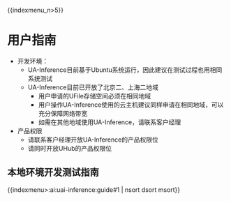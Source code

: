 {{indexmenu_n>5}}

# 用户指南

  * 开发环境：
	  * UA-Inference目前基于Ubuntu系统运行，因此建议在测试过程也用相同系统测试
	  * UA-Inference目前已开放了北京二、上海二地域
		* 用户申请的UFile存储空间必须在相同地域
		* 用户操作UA-Inference使用的云主机建议同样申请在相同地域，可以充分保障网络带宽
		* 如需在其他地域使用UA-Inference，请联系客户经理
  * 产品权限
	* 请联系客户经理开放UA-Inference的产品权限位
	* 请同时开放UHub的产品权限位

## 本地环境开发测试指南
{{indexmenu>:ai:uai-inference:guide#1 | nsort dsort msort}}

